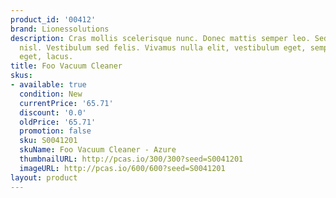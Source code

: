 ```yaml
---
product_id: '00412'
brand: Lionessolutions
description: Cras mollis scelerisque nunc. Donec mattis semper leo. Sed posuere vestibulum
  nisl. Vestibulum sed felis. Vivamus nulla elit, vestibulum eget, semper et, scelerisque
  eget, lacus.
title: Foo Vacuum Cleaner
skus:
- available: true
  condition: New
  currentPrice: '65.71'
  discount: '0.0'
  oldPrice: '65.71'
  promotion: false
  sku: S0041201
  skuName: Foo Vacuum Cleaner - Azure
  thumbnailURL: http://pcas.io/300/300?seed=S0041201
  imageURL: http://pcas.io/600/600?seed=S0041201
layout: product
---
```

